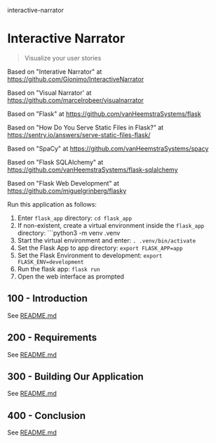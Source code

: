 interactive-narrator
# Interactive Narrator

> Visualize your user stories

Based on "Interative Narrator" at https://github.com/Gionimo/InteractiveNarrator

Based on "Visual Narrator' at https://github.com/marcelrobeer/visualnarrator

Based on "Flask" at https://github.com/vanHeemstraSystems/flask

Based on "How Do You Serve Static Files in Flask?" at https://sentry.io/answers/serve-static-files-flask/

Based on "SpaCy" at https://github.com/vanHeemstraSystems/spacy

Based on "Flask SQLAlchemy" at https://github.com/vanHeemstraSystems/flask-sqlalchemy

Based on "Flask Web Development" at https://github.com/miguelgrinberg/flasky

Run this application as follows:

1) Enter ```flask_app``` directory: ```cd flask_app```
2) If non-existent, create a virtual environment inside the ```flask_app``` directory: ```python3 -m venv .venv
3) Start the virtual environment and enter: ```. .venv/bin/activate```
4) Set the Flask App to app directory: ```export FLASK_APP=app```
5) Set the Flask Environment to development: ```export FLASK_ENV=development```
6) Run the flask app: ```flask run```
7) Open the web interface as prompted

## 100 - Introduction

See [README.md](./100/README.md)

## 200 - Requirements

See [README.md](./200/README.md)

## 300 - Building Our Application

See [README.md](./300/README.md)

## 400 - Conclusion

See [README.md](./400/README.md)
